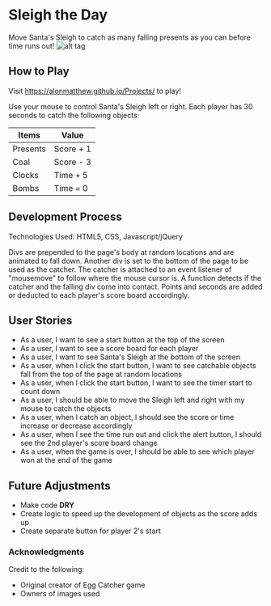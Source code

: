 # Sleigh the Day
Move Santa's Sleigh to catch as many falling presents as you can before time runs out!
![alt tag](http://i.imgur.com/NEeNuDz.jpg)

## How to Play
Visit https://alonmatthew.github.io/Projects/ to play!

Use your mouse to control Santa's Sleigh left or right.
Each player has 30 seconds to catch the following objects:

|Items   |Value    |
|--------|---------|
|Presents|Score + 1|
|Coal    |Score - 3|
|Clocks  |Time + 5 |
|Bombs   |Time = 0 |

## Development Process
Technologies Used: HTML5, CSS, Javascript/jQuery

Divs are prepended to the page's body at random locations and are animated to fall down.
Another div is set to the bottom of the page to be used as the catcher.
The catcher is attached to an event listener of "mousemove" to follow where the mouse cursor is.
A function detects if the catcher and the falling div come into contact.
Points and seconds are added or deducted to each player's score board accordingly.

## User Stories
* As a user, I want to see a start button at the top of the screen
* As a user, I want to see a score board for each player
* As a user, I want to see Santa's Sleigh at the bottom of the screen
* As a user, when I click the start button, I want to see catchable objects fall from the top of the page at random locations
* As a user, when I click the start button, I want to see the timer start to count down
* As a user, I should be able to move the Sleigh left and right with my mouse to catch the objects
* As a user, when I catch an object, I should see the score or time increase or decrease accordingly
* As a user, when I see the time run out and click the alert button, I should see the 2nd player's score board change
* As a user, when the game is over, I should be able to see which player won at the end of the game

## Future Adjustments
* Make code **DRY**
* Create logic to speed up the development of objects as the score adds up
* Create separate button for player 2's start

### Acknowledgments
Credit to the following:
* Original creator of Egg Catcher game
* Owners of images used
